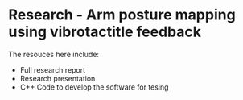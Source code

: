# Research - Arm posture mapping using vibrotactitle feedback

The resouces here include:
- Full research report
- Research presentation
- C++ Code to develop the software for tesing 
